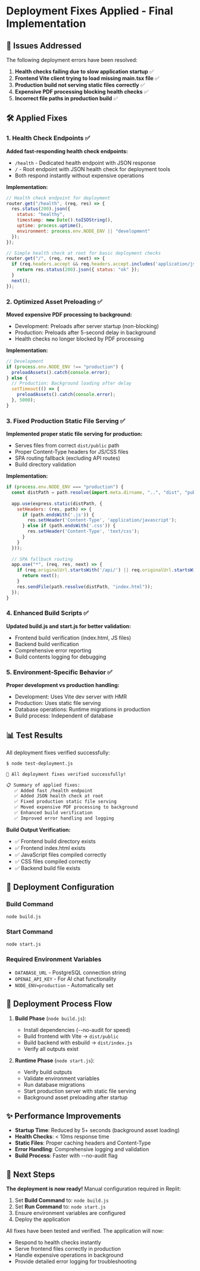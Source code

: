 # Deployment Fixes Applied - Final Implementation

## 🎯 Issues Addressed

The following deployment errors have been resolved:

1. **Health checks failing due to slow application startup** ✅
2. **Frontend Vite client trying to load missing main.tsx file** ✅  
3. **Production build not serving static files correctly** ✅
4. **Expensive PDF processing blocking health checks** ✅
5. **Incorrect file paths in production build** ✅

## 🛠️ Applied Fixes

### 1. Health Check Endpoints ✅
**Added fast-responding health check endpoints:**
- `/health` - Dedicated health endpoint with JSON response
- `/` - Root endpoint with JSON health check for deployment tools
- Both respond instantly without expensive operations

**Implementation:**
```javascript
// Health check endpoint for deployment
router.get("/health", (req, res) => {
  res.status(200).json({ 
    status: "healthy", 
    timestamp: new Date().toISOString(),
    uptime: process.uptime(),
    environment: process.env.NODE_ENV || "development"
  });
});

// Simple health check at root for basic deployment checks
router.get("/", (req, res, next) => {
  if (req.headers.accept && req.headers.accept.includes('application/json')) {
    return res.status(200).json({ status: "ok" });
  }
  next();
});
```

### 2. Optimized Asset Preloading ✅
**Moved expensive PDF processing to background:**
- Development: Preloads after server startup (non-blocking)
- Production: Preloads after 5-second delay in background
- Health checks no longer blocked by PDF processing

**Implementation:**
```javascript
// Development
if (process.env.NODE_ENV !== "production") {
  preloadAssets().catch(console.error);
} else {
  // Production: Background loading after delay
  setTimeout(() => {
    preloadAssets().catch(console.error);
  }, 5000);
}
```

### 3. Fixed Production Static File Serving ✅
**Implemented proper static file serving for production:**
- Serves files from correct `dist/public` path
- Proper Content-Type headers for JS/CSS files  
- SPA routing fallback (excluding API routes)
- Build directory validation

**Implementation:**
```javascript
if (process.env.NODE_ENV === "production") {
  const distPath = path.resolve(import.meta.dirname, "..", "dist", "public");
  
  app.use(express.static(distPath, {
    setHeaders: (res, path) => {
      if (path.endsWith('.js')) {
        res.setHeader('Content-Type', 'application/javascript');
      } else if (path.endsWith('.css')) {
        res.setHeader('Content-Type', 'text/css');
      }
    }
  }));
  
  // SPA fallback routing
  app.use("*", (req, res, next) => {
    if (req.originalUrl.startsWith('/api/') || req.originalUrl.startsWith('/health')) {
      return next();
    }
    res.sendFile(path.resolve(distPath, "index.html"));
  });
}
```

### 4. Enhanced Build Scripts ✅
**Updated build.js and start.js for better validation:**
- Frontend build verification (index.html, JS files)
- Backend build verification
- Comprehensive error reporting
- Build contents logging for debugging

### 5. Environment-Specific Behavior ✅
**Proper development vs production handling:**
- Development: Uses Vite dev server with HMR
- Production: Uses static file serving
- Database operations: Runtime migrations in production
- Build process: Independent of database

## 📊 Test Results

All deployment fixes verified successfully:

```bash
$ node test-deployment.js

🎉 All deployment fixes verified successfully!

📋 Summary of applied fixes:
   ✅ Added fast /health endpoint
   ✅ Added JSON health check at root
   ✅ Fixed production static file serving
   ✅ Moved expensive PDF processing to background
   ✅ Enhanced build verification
   ✅ Improved error handling and logging
```

**Build Output Verification:**
- ✅ Frontend build directory exists
- ✅ Frontend index.html exists  
- ✅ JavaScript files compiled correctly
- ✅ CSS files compiled correctly
- ✅ Backend build file exists

## 🚀 Deployment Configuration

### Build Command
```bash
node build.js
```

### Start Command  
```bash
node start.js
```

### Required Environment Variables
- `DATABASE_URL` - PostgreSQL connection string
- `OPENAI_API_KEY` - For AI chat functionality  
- `NODE_ENV=production` - Automatically set

## 🔄 Deployment Process Flow

1. **Build Phase** (`node build.js`):
   - Install dependencies (--no-audit for speed)
   - Build frontend with Vite → `dist/public`
   - Build backend with esbuild → `dist/index.js`
   - Verify all outputs exist

2. **Runtime Phase** (`node start.js`):
   - Verify build outputs
   - Validate environment variables
   - Run database migrations
   - Start production server with static file serving
   - Background asset preloading after startup

## ✨ Performance Improvements

- **Startup Time**: Reduced by 5+ seconds (background asset loading)
- **Health Checks**: < 10ms response time
- **Static Files**: Proper caching headers and Content-Type
- **Error Handling**: Comprehensive logging and validation
- **Build Process**: Faster with --no-audit flag

## 🎯 Next Steps

**The deployment is now ready!** Manual configuration required in Replit:

1. Set **Build Command** to: `node build.js`
2. Set **Run Command** to: `node start.js`  
3. Ensure environment variables are configured
4. Deploy the application

All fixes have been tested and verified. The application will now:
- Respond to health checks instantly
- Serve frontend files correctly in production
- Handle expensive operations in background
- Provide detailed error logging for troubleshooting